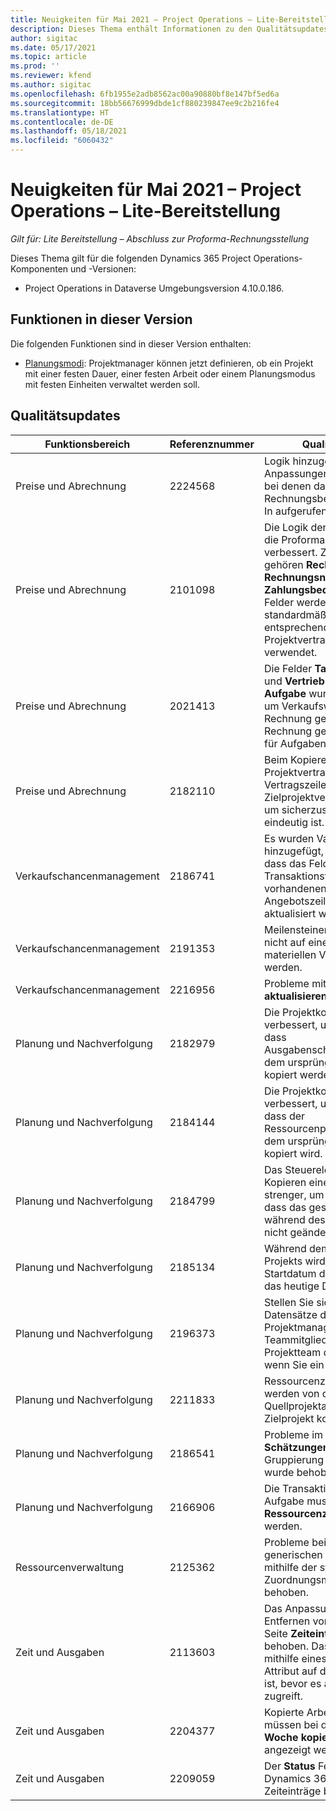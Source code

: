 ```yaml
---
title: Neuigkeiten für Mai 2021 – Project Operations – Lite-Bereitstellung
description: Dieses Thema enthält Informationen zu den Qualitätsupdates, die in der Version von Project Operations – Lite-Bereitstellung vom Mai 2021 verfügbar sind.
author: sigitac
ms.date: 05/17/2021
ms.topic: article
ms.prod: ''
ms.reviewer: kfend
ms.author: sigitac
ms.openlocfilehash: 6fb1955e2adb8562ac00a90880bf8e147bf5ed6a
ms.sourcegitcommit: 18bb56676999dbde1cf880239847ee9c2b216fe4
ms.translationtype: HT
ms.contentlocale: de-DE
ms.lasthandoff: 05/18/2021
ms.locfileid: "6060432"
---
```

# <a name="whats-new-may-2021---project-operations-lite-deployment"></a>Neuigkeiten für Mai 2021 – Project Operations – Lite-Bereitstellung

_Gilt für: Lite Bereitstellung – Abschluss zur Proforma-Rechnungsstellung_

Dieses Thema gilt für die folgenden Dynamics 365 Project Operations-Komponenten und -Versionen:

   - Project Operations in Dataverse Umgebungsversion 4.10.0.186.

## <a name="features-included-in-this-release"></a>Funktionen in dieser Version

Die folgenden Funktionen sind in dieser Version enthalten:

- [Planungsmodi](../../project-management/scheduling-modes.md): Projektmanager können jetzt definieren, ob ein Projekt mit einer festen Dauer, einer festen Arbeit oder einem Planungsmodus mit festen Einheiten verwaltet werden soll.

## <a name="quality-updates"></a>Qualitätsupdates

| **Funktionsbereich** | **Referenznummer** | **Qualitätsupdate** |
| --- | --- | --- |
| Preise und Abrechnung | 2224568 | Logik hinzugefügt, um Anpassungen zu ermöglichen, bei denen das Rechnungsbestätigungs-Plug-In aufgerufen wird. |
| Preise und Abrechnung | 2101098 | Die Logik der Standardfelder für die Proforma-Rechnung wurde verbessert. Zu diesen Feldern gehören **Rechnungsanschrift**, **Rechnungsname** und **Zahlungsbedingungen**. Die Felder werden jetzt standardmäßig aus dem entsprechenden Projektvertragskundendatensatz verwendet. |
| Preise und Abrechnung | 2021413 | Die Felder **Tatsächliche Kosten** und **Vertrieb** in der Entität **Aufgabe** wurden aktualisiert, um Verkaufswerte aus nicht in Rechnung gestellten und in Rechnung gestellten Ausgaben für Aufgaben einzubeziehen. |
| Preise und Abrechnung | 2182110 | Beim Kopieren eines Projektvertrags wird die Vertragszeilen-ID im Zielprojektvertrag neu generiert, um sicherzustellen, dass sie eindeutig ist. |
| Verkaufschancenmanagement | 2186741 | Es wurden Validierungen hinzugefügt, um sicherzustellen, dass das Feld **Ursprung** und Transaktionstyp nicht auf vorhandenen Angebotszeilendetails aktualisiert werden kann. |
| Verkaufschancenmanagement | 2191353 | Meilensteinerstellung dürfen nicht auf einer zeitlichen und materiellen Vertragszeile erstellt werden. |
| Verkaufschancenmanagement | 2216956 | Probleme mit **Preise aktualisieren** behoben. |
| Planung und Nachverfolgung | 2182979 | Die Projektkopierfunktion wurde verbessert, um sicherzustellen, dass Ausgabenschätzungszeilen aus dem ursprünglichen Projekt kopiert werden. |
| Planung und Nachverfolgung | 2184144 | Die Projektkopierfunktion wurde verbessert, um sicherzustellen, dass der Ressourcenpositionsname aus dem ursprünglichen Projekt kopiert wird. |
| Planung und Nachverfolgung | 2184799 | Das Steuerelement beim Kopieren eines Projekts ist nun strenger, um sicherzustellen, dass das geschätzte Startdatum während des Kopiervorgangs nicht geändert werden kann. |
| Planung und Nachverfolgung | 2185134 | Während dem Kopieren eines Projekts wird das geschätzte Startdatum des Zielprojekts auf das heutige Datum festgelegt. |
| Planung und Nachverfolgung | 2196373 | Stellen Sie sicher, dass die Datensätze des Projektmanagers und der Teammitglieder nicht im Projektteam dupliziert werden, wenn Sie ein Projekt kopieren. |
| Planung und Nachverfolgung | 2211833 | Ressourcenzuweisungen werden von der Quellprojektaufgabe in das Zielprojekt kopiert. |
| Planung und Nachverfolgung | 2186541 | Probleme im Raster **Schätzungen** bei der Gruppierung nach **Ressourcen** wurde behoben. |
| Planung und Nachverfolgung | 2166906 | Die Transaktionskategorie einer Aufgabe muss in die Entität **Ressourcenzuweisung** kopiert werden. |
| Ressourcenverwaltung | 2125362 | Probleme beim Erstellen eines generischen Teammitglieds mithilfe der stundenbasierten Zuordnungsmethode wurde behoben. |
| Zeit und Ausgaben | 2113603 | Das Anpassungsproblem beim Entfernen von Attributen von der Seite **Zeiteintrag** wurde behoben. Das System prüft nun mithilfe eines Skripts, ob das Attribut auf der Seite vorhanden ist, bevor es auf das Attribut zugreift. |
| Zeit und Ausgaben | 2204377 | Kopierte Arbeitszeittabellen müssen bei der Auswahl von **Woche kopieren** automatisch angezeigt werden. |
| Zeit und Ausgaben | 2209059 | Der **Status** Feld kann für Dynamics 365 Field Service-Zeiteinträge bearbeitet werden. |
